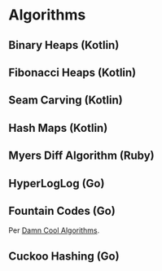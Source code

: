 # Algorithms

## Binary Heaps (Kotlin)

## Fibonacci Heaps (Kotlin)

## Seam Carving (Kotlin)

## Hash Maps (Kotlin)

## Myers Diff Algorithm (Ruby)

## HyperLogLog (Go)

## Fountain Codes (Go)

Per [Damn Cool Algorithms](http://blog.notdot.net/2012/01/Damn-Cool-Algorithms-Fountain-Codes).

## Cuckoo Hashing (Go)
